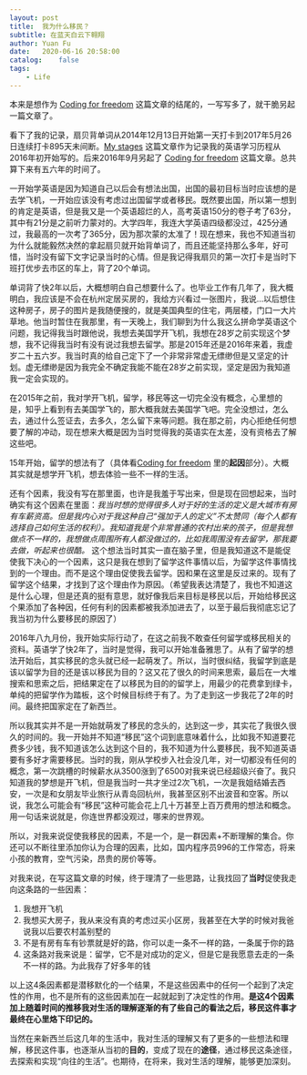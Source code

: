 ```yaml
---
layout: post
title:  我为什么移民？
subtitle: 在蓝天白云下翱翔
author: Yuan Fu
date:   2020-06-16 20:58:00
catalog:    false
tags:
    - Life
---
```



本来是想作为 [Coding for freedom](https://mrfu.me/2017/04/17/Coding-for-freedom/) 这篇文章的结尾的，一写写多了，就干脆另起一篇文章了。


看下了我的记录，扇贝背单词从2014年12月13日开始第一天打卡到2017年5月26日连续打卡895天未间断。[My stages](https://mrfu.me/2016/01/03/2016_study_plans/) 这篇文章作为记录我的英语学习历程从2016年初开始写的。后来2016年9月另起了 [Coding for freedom](https://mrfu.me/2017/04/17/Coding-for-freedom/) 这篇文章。总共算下来有五六年的时间了。

一开始学英语是因为知道自己以后会有想法出国，出国的最初目标当时应该想的是去学飞机，一开始应该没有考虑过出国留学或者移民。既然要出国，所以第一想到的肯定是英语，但是我又是一个英语超烂的人，高考英语150分的卷子考了63分，其中有21分是之前听力蒙对的。大学四年，我连大学英语四级都没过，425分通过，我最高的一次考了365分，因为那次蒙的太准了！现在想来，我也不知道当初为什么就能毅然决然的拿起扇贝就开始背单词了，而且还能坚持那么多年，好可惜，当时没有留下文字记录当时的心情。但是我记得我扇贝的第一次打卡是当时下班打优步去市区的车上，背了20个单词。

单词背了快2年以后，大概想明白自己想要什么了。也毕业工作有几年了，我大概明白，我应该是不会在杭州定居买房的，我给方兴看过一张图片，我说...以后想住这种房子，房子的图片是我随便搜的，就是美国典型的住宅，两层楼，门口一大片草地。他当时暂住在我那里，有一天晚上，我们聊到为什么我这么拼命学英语这个问题，我记得我当时跟他说，我想去美国学开飞机，我想在28岁之前实现这个梦想，我不记得我当时有没有说过我想去留学。那是2015年还是2016年来着，我虚岁二十五六岁。我当时真的给自己定下了一个非常非常虚无缥缈但是又坚定的计划。虚无缥缈是因为我完全不确定我能不能在28岁之前实现，坚定是因为我知道我一定会实现的。

在2015年之前，我对学开飞机，留学，移民等这一切完全没有概念，心里想的是，知乎上看到有去美国学飞的，那大概我就去美国学飞吧。完全没想过，怎么去，通过什么签证去，去多久，怎么留下来等问题。我在那之前，内心拒绝任何想要了解的冲动，现在想来大概是因为当时觉得我的英语实在太差，没有资格去了解这些吧。

15年开始，留学的想法有了（具体看[Coding for freedom](https://mrfu.me/2017/04/17/Coding-for-freedom/) 里的**起因**部分）。大概其实就是想学开飞机，想去体验一些不一样的生活。

还有个因素，我没有写在那里面，也许是我羞于写出来，但是现在回想起来，当时确实有这个因素在里面：*我当时想的觉得很多人对于好的生活的定义是大城市有房有车薪资高。但是我内心对于我这种自己“强加于人的定义”不太赞同（每个人都有选择自己如何生活的权利）。我知道我是个非常普通的农村出来的孩子，但是我想做点不一样的，我想做点周围所有人都没做过的，比如我周围没有去留学，那我要去做，听起来也很酷。* 这个想法当时其实一直在脑子里，但是我知道这不是能促使我下决心的一个因素，这只是我在想到了留学这件事情以后，为留学这件事情找到的一个理由。而不是这个理由促使我去留学。因和果在这里是反过来的。现有了留学这个结果，才找到了这个理由作为原因。（希望我表达清楚了，我也不知道这是什么心理，但是还真的挺有意思，就好像我后来目标是移民以后，开始给移民这个果添加了各种因，任何有利的因素都被我添加进去了，以至于最后我彻底忘记了我当初为什么要移民的原因了）

2016年八九月份，我开始实际行动了，在这之前我不敢查任何留学或移民相关的资料。英语学了快2年了，当时是觉得，我可以开始准备雅思了。从有了留学的想法开始后，其实移民的念头就已经一起萌发了。所以，当时很纠结，我留学到底是该以留学为目的还是该以移民为目的？这又花了很久的时间来思索，最后在一大堆搜索和思索之后，把结果定在了以移民为目的的留学上，用最少的花费拿到绿卡，单纯的把留学作为踏板，这个时候目标终于有了。为了走到这一步我花了2年的时间。最终把国家定在了新西兰。

所以我其实并不是一开始就萌发了移民的念头的，达到这一步，其实花了我很久很久的时间的。我一开始并不知道“移民”这个词到底意味着什么，比如我不知道要花费多少钱，我不知道该怎么达到这个目的，我不知道为什么要移民，我不知道英语要有多好才需要移民。当时的我，刚从学校步入社会没几年，对一切都没有任何的概念，第一次跳槽的时候薪水从3500涨到了6500对我来说已经超级兴奋了。我只知道我的梦想是开飞机，但是我当时一共才坐过2次飞机，一次是我姐结婚去西安，一次是和女朋友毕业旅行从青岛回杭州，我甚至区别不出波音和空客。所以说，我怎么可能会有“移民”这种可能会花上几十万甚至上百万费用的想法和概念。用一句话来说就是，你连世界都没观过，哪来的世界观。

所以，对我来说促使我移民的因素，不是一个，是一群因素+不断理解的集合。你还可以不断往里添加你认为合理的因素，比如，国内程序员996的工作常态，将来小孩的教育，空气污染，昂贵的房价等等。

对我来说，在写这篇文章的时候，终于理清了一些思路，让我找回了**当时**促使我走向这条路的一些因素：

1. 我想开飞机
2. 我想买大房子，我从来没有真的考虑过买小区房，我甚至在大学的时候对我爸说我以后要农村盖别墅的
3. 不是有房有车有钞票就是好的路，你可以走一条不一样的路，一条属于你的路
4. 这条路对我来说是：留学，它不是对成功的定义，但是它是我愿意去走的一条不一样的路。为此我存了好多年的钱

以上这4条因素都是潜移默化的一个结果，不是这些因素中的任何一个起到了决定性的作用，也不是所有的这些因素加在一起就起到了决定性的作用。**是这4个因素加上随着时间的推移我对生活的理解逐渐的有了些自己的看法之后，移民这件事才最终在心里烙下印记的。**

当然在来新西兰后这几年的生活中，我对生活的理解又有了更多的一些想法和理解，移民这件事，也逐渐从当初的**目的**，变成了现在的**途径**，通过移民这条途径，去探索和实现“向往的生活”。也期待，在将来，我对生活的理解，能够更加深刻。